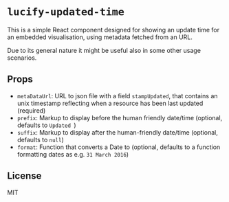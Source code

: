 
# `lucify-updated-time`

This is a simple React component designed for showing an update time for an embedded visualisation, using metadata fetched from an URL.

Due to its general nature it might be useful also in some other usage scenarios.

## Props

- `metaDataUrl`: URL to json file with a field `stampUpdated`, that contains an unix timestamp reflecting when a resource has been last updated (required)
- `prefix`: Markup to display before the human friendly date/time (optional, defaults to `Updated `)
- `suffix`: Markup to display after the human-friendly date/time (optional, defaults to `null`)
- `format`: Function that converts a Date to (optional, defaults to a function formatting dates as e.g. `31 March 2016`)

## License

MIT

